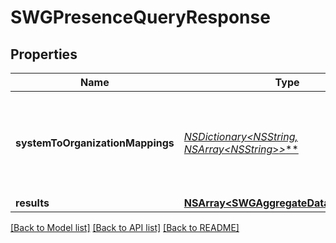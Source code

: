 # SWGPresenceQueryResponse

## Properties
Name | Type | Description | Notes
------------ | ------------- | ------------- | -------------
**systemToOrganizationMappings** | [**NSDictionary&lt;NSString*, NSArray&lt;NSString*&gt;*&gt;***](NSArray.md) | A mapping from system presence to a list of organization presence ids | [optional] 
**results** | [**NSArray&lt;SWGAggregateDataContainer&gt;***](SWGAggregateDataContainer.md) |  | [optional] 

[[Back to Model list]](../README.md#documentation-for-models) [[Back to API list]](../README.md#documentation-for-api-endpoints) [[Back to README]](../README.md)


